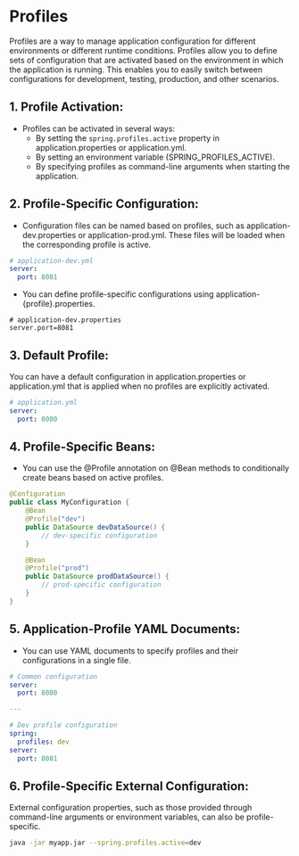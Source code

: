 # Profiles
Profiles are a way to manage application configuration for different environments or different runtime conditions. Profiles allow you to define sets of configuration that are activated based on the environment in which the application is running. This enables you to easily switch between configurations for development, testing, production, and other scenarios.

## 1. Profile Activation:
- Profiles can be activated in several ways:
  - By setting the `spring.profiles.active` property in application.properties or application.yml.
  - By setting an environment variable (SPRING_PROFILES_ACTIVE).
  - By specifying profiles as command-line arguments when starting the application.

## 2. Profile-Specific Configuration:
- Configuration files can be named based on profiles, such as application-dev.properties or application-prod.yml. These files will be loaded when the corresponding profile is active.
```yml
# application-dev.yml
server:
  port: 8081
```
- You can define profile-specific configurations using application-{profile}.properties.
```properties
# application-dev.properties
server.port=8081
```

## 3. Default Profile:
You can have a default configuration in application.properties or application.yml that is applied when no profiles are explicitly activated.
```yml
# application.yml
server:
  port: 8080
```

## 4. Profile-Specific Beans:
- You can use the @Profile annotation on @Bean methods to conditionally create beans based on active profiles.
```java
@Configuration
public class MyConfiguration {
    @Bean
    @Profile("dev")
    public DataSource devDataSource() {
        // dev-specific configuration
    }

    @Bean
    @Profile("prod")
    public DataSource prodDataSource() {
        // prod-specific configuration
    }
}
```

## 5. Application-Profile YAML Documents:
- You can use YAML documents to specify profiles and their configurations in a single file.
```yaml
# Common configuration
server:
  port: 8080

---

# Dev profile configuration
spring:
  profiles: dev
server:
  port: 8081
```

## 6. Profile-Specific External Configuration:
External configuration properties, such as those provided through command-line arguments or environment variables, can also be profile-specific.
```bash
java -jar myapp.jar --spring.profiles.active=dev
```


